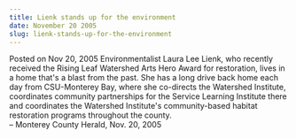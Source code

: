 ```yaml
---
title: Lienk stands up for the environment
date: November 20 2005
slug: lienk-stands-up-for-the-environment
---
```


 



<span class="date">Posted on Nov 20, 2005    </span>
Environmentalist Laura Lee Lienk, who recently received the Rising
Leaf Watershed Arts Hero Award for restoration, lives in a home
that&apos;s a blast from the past. She has a long drive back home each
day from CSU-Monterey Bay, where she co-directs the Watershed
Institute, coordinates community partnerships for the Service
Learning Institute there and coordinates the Watershed Institute&apos;s
community-based habitat restoration programs throughout the
county.<br>
&#x2013; Monterey County Herald, Nov. 20, 2005<br/></br>




```
